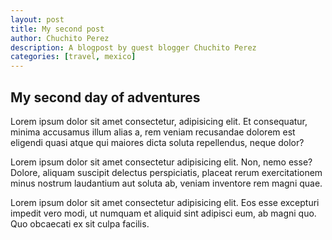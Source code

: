 ```yaml
---
layout: post
title: My second post
author: Chuchito Perez
description: A blogpost by guest blogger Chuchito Perez
categories: [travel, mexico]
---
```


## My second day of adventures

Lorem ipsum dolor sit amet consectetur, adipisicing elit. Et consequatur, minima accusamus illum alias a, rem veniam recusandae dolorem est eligendi quasi atque qui maiores dicta soluta repellendus, neque dolor?

Lorem ipsum dolor sit amet consectetur adipisicing elit. Non, nemo esse? Dolore, aliquam suscipit delectus perspiciatis, placeat rerum exercitationem minus nostrum laudantium aut soluta ab, veniam inventore rem magni quae.

Lorem ipsum dolor sit amet consectetur adipisicing elit. Eos esse excepturi impedit vero modi, ut numquam et aliquid sint adipisci eum, ab magni quo. Quo obcaecati ex sit culpa facilis.